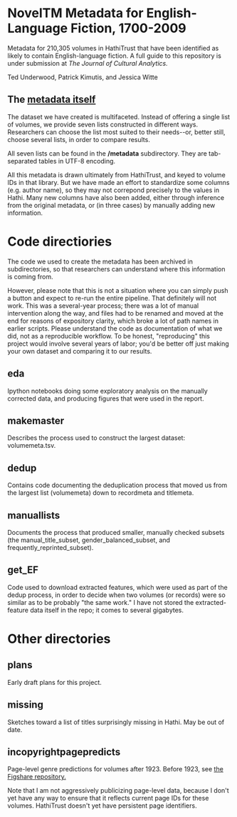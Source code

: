 NovelTM Metadata for English-Language Fiction, 1700-2009
========================================================

Metadata for 210,305 volumes in HathiTrust that have been identified as likely to contain English-language fiction. A full guide to this repository is under submission at *The Journal of Cultural Analytics.*

Ted Underwood, Patrick Kimutis, and Jessica Witte

The [metadata itself](https://github.com/tedunderwood/noveltmmeta/tree/master/metadata)
-------------------

The dataset we have created is multifaceted. Instead of offering a single list of volumes, we provide seven lists constructed in different ways. Researchers can choose the list most suited to their needs--or, better still, choose several lists, in order to compare results.

All seven lists can be found in the **/metadata** subdirectory. They are tab-separated tables in UTF-8 encoding.

All this metadata is drawn ultimately from HathiTrust, and keyed to volume IDs in that library. But we have made an effort to standardize some columns (e.g. author name), so they may not correpond precisely to the values in Hathi. Many new columns have also been added, either through inference from the original metadata, or (in three cases) by manually adding new information.

Code directiories
==============

The code we used to create the metadata has been archived in subdirectories, so that researchers can understand where this information is coming from.

However, please note that this is not a situation where you can simply push a button and expect to re-run the entire pipeline. That definitely will not work. This was a several-year process; there was a lot of manual intervention along the way, and files had to be renamed and moved at the end for reasons of expository clarity, which broke a lot of path names in earlier scripts. Please understand the code as documentation of what we did, not as a reproducible workflow. To be honest, "reproducing" this project would involve several years of labor; you'd be better off just making your own dataset and comparing it to our results.

eda
-------
Ipython notebooks doing some exploratory analysis on the manually corrected data, and producing figures that were used in the report.

makemaster
----------

Describes the process used to construct the largest dataset: volumemeta.tsv.

dedup
-----

Contains code documenting the deduplication process that moved us from the largest list (volumemeta) down to recordmeta and titlemeta.

manuallists
-----------

Documents the process that produced smaller, manually checked subsets (the manual_title_subset, gender_balanced_subset, and frequently_reprinted_subset).

get_EF
------

Code used to download extracted features, which were used as part of the dedup process, in order to decide when two volumes (or records) were so similar as to be probably "the same work." I have not stored the extracted-feature data itself in the repo; it comes to several gigabytes.


Other directories
=================

plans
-----
Early draft plans for this project.

missing
-------
Sketches toward a list of titles surprisingly missing in Hathi. May be out of date.

incopyrightpagepredicts
-----------------------
Page-level genre predictions for volumes after 1923. Before 1923, see [the Figshare repository.](https://figshare.com/articles/Page_Level_Genre_Metadata_for_English_Language_Volumes_in_HathiTrust_1700_1922/1279201)

Note that I am not aggressively publicizing page-level data, because I don't yet have any way to ensure that it reflects current page IDs for these volumes. HathiTrust doesn't yet have persistent page identifiers.
